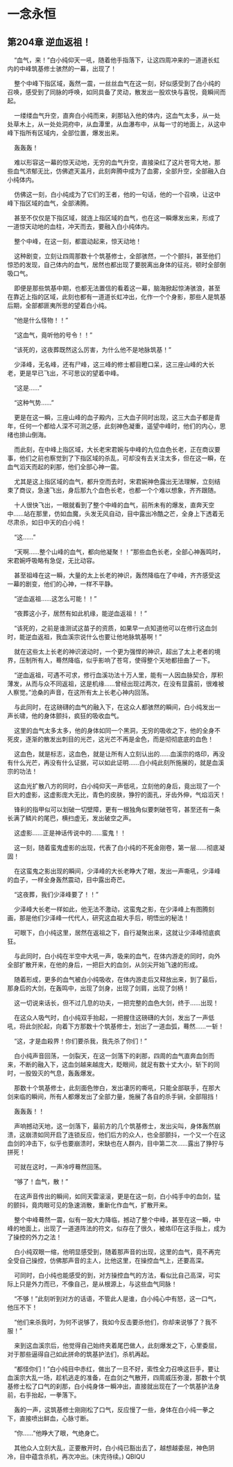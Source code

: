 # 一念永恒 
 ## 第204章 逆血返祖！
     “血气，来！”白小纯仰天一吼，随着他手指落下，让这四周冲来的一道道长虹内的中峰筑基修士骇然的一幕，出现了！

    整个中峰下指区域，轰然一震，一丝丝血气在这一刻，好似感受到了白小纯的召唤，感受到了同脉的呼唤，如同具备了灵动，散发出一股欢快与喜悦，竟瞬间而起。

    一缕缕血气升空，直奔白小纯而来，刹那钻入他的体内，这血气太多，从一处处草木上，从一处处洞府中，从血潭里，从血瀑布中，从每一寸的地面上，从这中峰下指所有区域内，全部位置，爆发出来。

    轰轰轰！

    难以形容这一幕的惊天动地，无穷的血气升空，直接染红了这片苍穹大地，那些血气浓郁无比，仿佛遮天盖月，此刻奔腾中成为了血雾，全部升空，全部融入白小纯体内。

    仿佛这一刻，白小纯成为了它们的王者，他的一句话，他的一个召唤，让这中峰下指区域的血气，全部沸腾。

    甚至不仅仅是下指区域，就连上指区域的血气，也在这一瞬爆发出来，形成了一道惊天动地的血柱，冲天而去，要融入白小纯体内。

    整个中峰，在这一刻，都震动起来，惊天动地！

    这种剧变，立刻让四周那数十个筑基修士，全部骇然，一个个颤抖，甚至他们惊恐的发现，自己体内的血气，居然也都出现了要脱离出身体的征兆，顿时全部倒吸口气。

    即便是那些筑基中期，也都无法置信的看着这一幕，脑海掀起惊涛骇浪，甚至在靠近上指的区域，此刻也都有一道道长虹冲出，化作一个个身影，那些人是筑基后期，全部都匪夷所思的望着白小纯。

    “他是什么怪物！！”

    “这血气，竟听他的号令！！”

    “该死的，这夜葬既然这么厉害，为什么他不是地脉筑基！”

    少泽峰，无名峰，还有尸峰，这三峰的修士都目瞪口呆，这三座山峰的大长老，更是早已飞出，不可思议的望着中峰。

    “这是……”

    “这种气势……”

    更是在这一瞬，三座山峰的血子殿内，三大血子同时出现，这三大血子都是青年，任何一个都给人深不可测之感，此刻神色凝重，遥望中峰时，他们的内心，思绪也排山倒海。

    而此刻，在中峰上指区域，大长老宋君婉与中峰的九位血色长老，正在商议要事，他们之前也察觉到了下指区域的杀乱，可却没有去关注太多，但在这一瞬，在血气滔天而起的刹那，他们全部心神一震。

    尤其是这上指区域的血气，都升空而去时，宋君婉神色露出无法理解，立刻结束了商议，急速飞出，身后那九个血色长老，也都一个个难以想象，齐齐跟随。

    十人很快飞出，一眼就看到了整个中峰的血气，前所未有的爆发，直奔天空中……站在那里，仿如血魔，头发无风自动，目中露出冷酷之芒，全身上下透着无尽肃杀，如日中天的白小纯！

    “这……”

    “天啊……整个山峰的血气，都向他凝聚！！”那些血色长老，全部心神轰鸣时，宋君婉呼吸略有急促，无比动容。

    甚至祖峰在这一瞬，大量的太上长老的神识，轰然降临在了中峰，齐齐感受这一幕的剧变，他们的心神，一样不平静。

    “逆血返祖……这怎么可能！！”

    “夜葬这小子，居然有如此机缘，能逆血返祖！！”

    “该死的，之前是谁测试这苗子的资质，如果早一点知道他可以在修行这血剑时，能逆血返祖，我血溪宗说什么也要让他地脉筑基啊！”

    就在这些太上长老的神识波动时，一个更为强悍的神识，超出了太上老者的境界，压制所有人，蓦然降临，似乎影响了苍穹，使得整个天地都扭曲了一下。

    “逆血返祖，可遇不可求，修行血溪功法十万人里，能有一人因血脉契合，厚积薄发，从而与众不同返祖，这是机缘……曾经出现过两次，在没有显露前，很难被人察觉。”沧桑的声音，在这所有太上长老心神内回荡。

    与此同时，在这磅礴的血气的融入下，在这众人都骇然的瞬间，白小纯发出一声长啸，他的身体颤抖，疯狂的吸收血气。

    这里的血气太多太多，他的身体如同一个黑洞，无穷的吸收之下，他的全身不死皮，逐渐的散发出刺目的光芒，这光芒不再是金色，而是彻彻底底的血色！

    这血色，就是标志，这血色，就是让所有人立刻认出的……血溪宗的烙印，再没有什么光芒，再没有什么证据，可以如此证明……白小纯此刻所施展的，就是血溪宗的功法！

    这血光扩散八方的同时，白小纯仰天一声低吼，立刻他的身后，竟出现了一个巨大的虚影，这虚影庞大无比，青色的皮肤，狰狞的面孔，牙齿外伸，气焰滔天！

    锋利的指甲似可以划破一切壁障，更有一根独角似要刺破苍穹，甚至还有一条长满了鳞片的尾巴，横扫虚无，发出破空之声。

    这虚影……正是神话传说中的……蛮鬼！！

    这一刻，随着蛮鬼虚影的出现，代表了白小纯的不死金刚卷，第一层……彻底凝固！

    在这蛮鬼之影出现的瞬间，少泽峰的大长老睁大了眼，发出一声嘶吼，少泽峰的血子，一样全身轰然震动，目中露出奇芒。

    “这夜葬，我们少泽峰要了！！”

    少泽峰大长老一样如此，他无法不激动，这蛮鬼之影，在少泽峰上有图腾刻画，那是他们少泽峰一代代人，研究这血祖大手后，明悟出的秘法！

    可眼下，白小纯这里，居然在返祖之下，自行凝聚出来，这就让少泽峰彻底疯狂。

    与此同时，白小纯在半空中大吼一声，吸来的血气，在体内游走的同时，向外全部扩散开来，在他的身后，一把巨大的血剑，从剑尖开始飞速的形成。

    随着形成，更多的血气被白小纯吸收，在体内游走后又释放出来，到了最后，那身后的大剑，在轰鸣中，出现了剑身，出现了剑肩，出现了剑柄！

    这一切说来话长，但不过几息的功夫，一把完整的血色大剑，终于……出现！

    在这众人吸气时，白小纯双手抬起，一把握住这磅礴的大剑，发出了一声低吼，将此剑抡起，向着下方那数十个筑基修士，划出了一道血弧，蓦然……一斩！

    “这，才是血殺界！你们要杀我，我先杀了你们！”

    白小纯声音回荡，一剑裂天，在这一剑落下的刹那，四周的血气直奔血剑而来，不断的融入下，这血剑越来越庞大，眨眼间，就足有数十丈大小，斩下的同时，一股毁灭的气息，轰轰爆发。

    那数十个筑基修士，此刻面色惨白，发出凄厉的嘶吼，只能全部联手，在那大剑来临的瞬间，所有人都爆发出了全部力量，施展了各自的杀手锏，全部阻挡！

    轰轰轰！！

    声响撼动天地，这一剑落下，最前方的几个筑基修士，发出尖叫，身体轰然崩溃，这崩溃如同开启了连锁反应，他们后方的众人，也全部颤抖，一个又一个在这血剑的冲击下，似乎也要崩溃时，宋缺也在人群内，目中第二次……露出了狰狞与拼死！

    可就在这时，一声冷哼蓦然回荡。

    “够了！血气，散！”

    在这声音传出的瞬间，如同天雷滚滚，更是在这一刻，白小纯手中的血剑，猛的颤抖，竟肉眼可见的急速消散，重新化作血气，扩散开来。

    整个中峰蓦然一震，似有一股大力降临，撼动了整个中峰，甚至在这一瞬，中峰的地面上，出现了一道道阵法的符文，似存在了很久，被烙印在这手指上，成为了操控的外力之法！

    白小纯双眼一缩，他明显感受到，随着那声音的出现，这里的血气，竟不再完全受自己操控，仿佛那声音的主人，比他这里，在操控血气上，还要高深。

    可同时，白小纯也能感受的到，对方操控血气的方法，看似比自己高深，可实际上只是外力而已，不像自己，是从根源上，与这些血气同脉！

    “不够！”此刻听到对方的话语，不管此人是谁，白小纯心中有怒，这一口气，他压不下！

    “他们来杀我时，为何不说够了，我如今反击要杀他们，你却来说够了？我不服！”

    来到这血溪宗后，他觉得自己始终夹着尾巴做人，此刻爆发之下，心里委屈，对于那些逼得自己如此拼命的筑基护法们，杀机再起。

    “都怪你们！”白小纯目中赤红，做出了一旦不好，索性全力召唤这巨手，要让血溪宗大乱一场，趁机逃走的准备，在血剑之气散开，四周威压弥漫，那数十个筑基修士松了口气的刹那，白小纯身体一瞬冲出，直接就出现在了一个筑基护法身前，右手抬起，一拳落下。

    轰的一声，这筑基修士刚刚松了口气，反应慢了一些，身体在白小纯一拳之下，直接喷出鲜血，心脉寸断。

    “你……”他睁大了眼，气绝身亡。

    其他众人立刻大乱，正要散开时，白小纯已豁出去了，越想越委屈，神色阴冷，目中蕴含杀机，再次冲出。(未完待续。) 
QBIQU